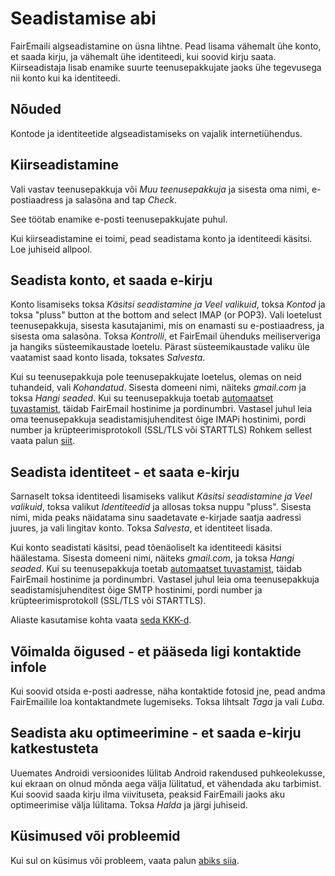# Seadistamise abi

FairEmaili algseadistamine on üsna lihtne. Pead lisama vähemalt ühe konto, et saada kirju, ja vähemalt ühe identiteedi, kui soovid kirju saata. Kiirseadistaja lisab enamike suurte teenusepakkujate jaoks ühe tegevusega nii konto kui ka identiteedi.

## Nõuded

Kontode ja identiteetide algseadistamiseks on vajalik internetiühendus.

## Kiirseadistamine

Vali vastav teenusepakkuja või *Muu teenusepakkuja* ja sisesta oma nimi, e-postiaadress ja salasõna and tap *Check*.

See töötab enamike e-posti teenusepakkujate puhul.

Kui kiirseadistamine ei toimi, pead seadistama konto ja identiteedi käsitsi. Loe juhiseid allpool.

## Seadista konto, et saada e-kirju

Konto lisamiseks toksa *Käsitsi seadistamine ja Veel valikuid*, toksa *Kontod* ja toksa "pluss" button at the bottom and select IMAP (or POP3). Vali loetelust teenusepakkuja, sisesta kasutajanimi, mis on enamasti su e-postiaadress, ja sisesta oma salasõna. Toksa *Kontrolli*, et FairEmail ühenduks meiliserveriga ja hangiks süsteemikaustade loetelu. Pärast süsteemikaustade valiku üle vaatamist saad konto lisada, toksates *Salvesta*.

Kui su teenusepakkuja pole teenusepakkujate loetelus, olemas on neid tuhandeid, vali *Kohandatud*. Sisesta domeeni nimi, näiteks *gmail.com* ja toksa *Hangi seaded*. Kui su teenusepakkuja toetab [automaatset tuvastamist](https://tools.ietf.org/html/rfc6186), täidab FairEmail hostinime ja pordinumbri. Vastasel juhul leia oma teenusepakkuja seadistamisjuhenditest õige IMAPi hostinimi, pordi number ja krüpteerimisprotokoll (SSL/TLS või STARTTLS) Rohkem sellest vaata palun [siit](https://github.com/34j/FairEmailFree/blob/master/FAQ.md#authorizing-accounts).

## Seadista identiteet - et saata e-kirju

Sarnaselt toksa identiteedi lisamiseks valikut *Käsitsi seadistamine ja Veel valikuid*, toksa valikut *Identiteedid* ja allosas toksa nuppu "pluss". Sisesta nimi, mida peaks näidatama sinu saadetavate e-kirjade saatja aadressi juures, ja vali lingitav konto. Toksa *Salvesta*, et identiteet lisada.

Kui konto seadistati käsitsi, pead tõenäoliselt ka identiteedi käsitsi häälestama. Sisesta domeeni nimi, näiteks *gmail.com*, ja toksa *Hangi seaded*. Kui su teenusepakkuja toetab [automaatset tuvastamist](https://tools.ietf.org/html/rfc6186), täidab FairEmail hostinime ja pordinumbri. Vastasel juhul leia oma teenusepakkuja seadistamisjuhenditest õige SMTP hostinimi, pordi number ja krüpteerimisprotokoll (SSL/TLS või STARTTLS).

Aliaste kasutamise kohta vaata [seda KKK-d](https://github.com/34j/FairEmailFree/blob/master/FAQ.md#FAQ9).

## Võimalda õigused - et pääseda ligi kontaktide infole

Kui soovid otsida e-posti aadresse, näha kontaktide fotosid jne, pead andma FairEmailile loa kontaktandmete lugemiseks. Toksa lihtsalt *Taga* ja vali *Luba*.

## Seadista aku optimeerimine - et saada e-kirju katkestusteta

Uuemates Androidi versioonides lülitab Android rakendused puhkeolekusse, kui ekraan on olnud mõnda aega välja lülitatud, et vähendada aku tarbimist. Kui soovid saada kirju ilma viivituseta, peaksid FairEmaili jaoks aku optimeerimise välja lülitama. Toksa *Halda* ja järgi juhiseid.

## Küsimused või probleemid

Kui sul on küsimus või probleem, vaata palun [abiks siia](https://github.com/34j/FairEmailFree/blob/master/FAQ.md).